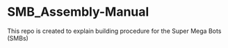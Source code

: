 # SMB_Assembly-Manual
This repo is created to explain building procedure for the  Super Mega Bots (SMBs)
